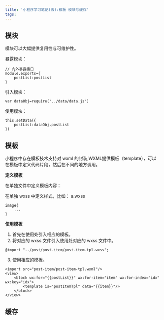 ```yaml
---
title: '小程序学习笔记(五):模板 模块与缓存'
tags:
---
```


## 模块

模块可以大幅提供复用性与可维护性。

暴露模块：
```
// 向外暴露接口
module.exports={
    postList:postList
}
```
引入模块：
```
var dataObj=require('../data/data.js')
```

使用模块：

```
this.setData({
    postList:dataObj.postList
})
```


## 模板


小程序中存在模板技术支持对 wxml 的封装,WXML提供模板（template），可以在模板中定义代码片段，然后在不同的地方调用。

**定义模板**

在单独文件中定义模板内容：
<template name="name">
    ...
</template>

在单独 wxss 中定义样式，比如：
a.wxss
```
image{
    ...
}
```

**使用模板**

1. 首先在使用处引入相应的模板。
2. 将对应的 wxss 文件引入使用处对应的 wxss 文件中。
```
@import "../post/post-item/post-item-tpl.wxss";
```

3. 使用相应的模板。


```
<import src="post-item/post-item-tpl.wxml"/>
<view>
    <block wx:for="{{postList}}" wx:for-item="item" wx:for-index="idx" wx:key="idx">
        <template is="postItemTpl" data="{{item}}"/>
    </block>
</view>
```


## 缓存


